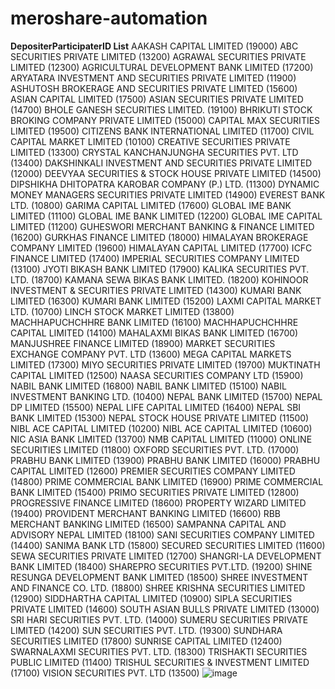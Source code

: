 # meroshare-automation

**DepositerParticipaterID List**
   AAKASH CAPITAL LIMITED (19000)
   ABC SECURITIES PRIVATE LIMITED (13200)
   AGRAWAL SECURITIES PRIVATE LIMITED (12300)
   AGRICULTURAL DEVELOPMENT BANK LIMITED (17200)
   ARYATARA INVESTMENT AND SECURITIES PRIVATE LIMITED (11900)
   ASHUTOSH BROKERAGE AND SECURITIES PRIVATE LIMITED (15600)
   ASIAN CAPITAL LIMITED (17500)
   ASIAN SECURITIES PRIVATE LIMITED (14700)
   BHOLE GANESH SECURITIES LIMITED. (19100)
   BHRIKUTI STOCK BROKING COMPANY PRIVATE LIMITED (15000)
   CAPITAL MAX SECURITIES LIMITED (19500)
   CITIZENS BANK INTERNATIONAL LIMITED (11700)
   CIVIL CAPITAL MARKET LIMITED (10100)
   CREATIVE SECURITIES PRIVATE LIMITED (13300)
   CRYSTAL KANCHANJUNGHA SECURITIES PVT. LTD (13400)
   DAKSHINKALI INVESTMENT AND SECURITIES PRIVATE LIMITED (12000)
   DEEVYAA  SECURITIES &amp; STOCK HOUSE PRIVATE LIMITED (14500)
   DIPSHIKHA DHITOPATRA KAROBAR COMPANY (P.) LTD. (11300)
   DYNAMIC MONEY MANAGERS SECURITIES PRIVATE LIMITED (14900)
   EVEREST BANK LTD. (10800)
   GARIMA CAPITAL LIMITED (17600)
   GLOBAL IME BANK LIMITED (11100)
   GLOBAL IME BANK LIMITED (12200)
   GLOBAL IME CAPITAL LIMITED (11200)
   GUHESWORI MERCHANT BANKING &amp; FINANCE LIMITED (16200)
   GURKHAS FINANCE LIMITED (18000)
   HIMALAYAN BROKERAGE COMPANY LIMITED (19600)
   HIMALAYAN CAPITAL LIMITED (17700)
   ICFC FINANCE LIMITED (17400)
   IMPERIAL SECURITIES COMPANY LIMITED (13100)
   JYOTI BIKASH BANK LIMITED (17900)
   KALIKA SECURITIES PVT. LTD. (18700)
   KAMANA SEWA BIKAS BANK LIMITED. (18200)
   KOHINOOR INVESTMENT &amp; SECURITIES PRIVATE LIMITED (14300)
   KUMARI BANK LIMITED (16300)
   KUMARI BANK LIMITED (15200)
   LAXMI CAPITAL MARKET LTD. (10700)
   LINCH STOCK MARKET  LIMITED (13800)
   MACHHAPUCHCHHRE BANK LIMITED (16100)
   MACHHAPUCHCHHRE CAPITAL LIMITED (14100)
   MAHALAXMI BIKAS BANK LIMITED (16700)
   MANJUSHREE FINANCE LIMITED (18900)
   MARKET SECURITIES EXCHANGE COMPANY PVT. LTD (13600)
   MEGA CAPITAL MARKETS LIMITED (17300)
   MIYO SECURITIES PRIVATE LIMITED (19700)
   MUKTINATH CAPITAL LIMITED (12500)
   NAASA SECURITIES COMPANY LTD (15900)
   NABIL BANK LIMITED (16800)
   NABIL BANK LIMITED (15100)
   NABIL INVESTMENT BANKING LTD. (10400)
   NEPAL BANK LIMITED (15700)
   NEPAL DP LIMITED (15500)
   NEPAL LIFE CAPITAL LIMITED (16400)
   NEPAL SBI BANK LIMITED (15300)
   NEPAL STOCK HOUSE PRIVATE LIMITED (11500)
   NIBL ACE CAPITAL LIMITED (10200)
   NIBL ACE CAPITAL LIMITED (10600)
   NIC ASIA BANK LIMITED (13700)
   NMB CAPITAL LIMITED (11000)
   ONLINE SECURITIES LIMITED (11800)
   OXFORD SECURITIES PVT. LTD. (17000)
   PRABHU BANK LIMITED (13900)
   PRABHU BANK LIMITED (16000)
   PRABHU CAPITAL LIMITED (12600)
   PREMIER SECURITIES COMPANY LIMITED (14800)
   PRIME COMMERCIAL BANK LIMITED (16900)
   PRIME COMMERCIAL BANK LIMITED (15400)
   PRIMO SECURITIES PRIVATE LIMITED (12800)
   PROGRESSIVE FINANCE LIMITED (18600)
   PROPERTY WIZARD LIMITED (19400)
   PROVIDENT MERCHANT BANKING LIMITED (16600)
   RBB MERCHANT BANKING LIMITED (16500)
   SAMPANNA CAPITAL AND ADVISORY NEPAL LIMITED (18100)
   SANI SECURITIES COMPANY LIMITED (14400)
   SANIMA BANK LTD (15800)
   SECURED SECURITIES LIMITED (11600)
   SEWA SECURITIES PRIVATE LIMITED (12700)
   SHANGRI-LA DEVELOPMENT BANK LIMITED (18400)
   SHAREPRO SECURITIES PVT.LTD. (19200)
   SHINE RESUNGA DEVELOPMENT BANK LIMITED (18500)
   SHREE INVESTMENT AND FINANCE CO. LTD. (18800)
   SHREE KRISHNA SECURITIES LIMITED (12900)
   SIDDHARTHA CAPITAL LIMITED (10900)
   SIPLA SECURITIES PRIVATE LIMITED (14600)
   SOUTH ASIAN BULLS PRIVATE LIMITED (13000)
   SRI HARI SECURITIES PVT. LTD. (14000)
   SUMERU  SECURITIES  PRIVATE  LIMITED (14200)
   SUN SECURITIES PVT. LTD. (19300)
   SUNDHARA SECURITIES LIMITED (17800)
   SUNRISE CAPITAL LIMITED (12400)
   SWARNALAXMI SECURITIES PVT. LTD. (18300)
   TRISHAKTI SECURITIES PUBLIC LIMITED (11400)
   TRISHUL SECURITIES & INVESTMENT LIMITED (17100)
   VISION SECURITIES PVT. LTD (13500)
![image](https://github.com/laxman-chaudhary/meroshare-automation/assets/17145173/0047cc33-8876-49be-ab31-7be1dde6b363)


